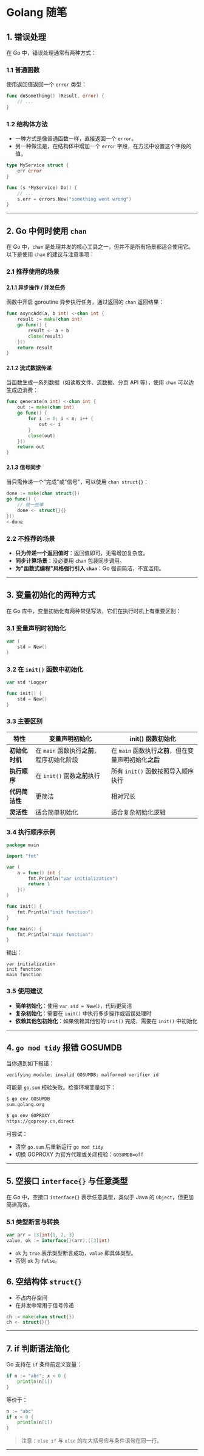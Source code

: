 # Golang 随笔

## 1. 错误处理

在 Go 中，错误处理通常有两种方式：

### 1.1 普通函数

使用返回值返回一个 `error` 类型：

```go
func doSomething() (Result, error) {
    // ...
}
```

### 1.2 结构体方法

- 一种方式是像普通函数一样，直接返回一个 `error`。
- 另一种做法是，在结构体中增加一个 `error` 字段，在方法中设置这个字段的值。

```go
type MyService struct {
    err error
}

func (s *MyService) Do() {
    // ...
    s.err = errors.New("something went wrong")
}
```

------

## 2. Go 中何时使用 `chan`

在 Go 中，`chan` 是处理并发的核心工具之一，但并不是所有场景都适合使用它。以下是使用 `chan` 的建议与注意事项：

### 2.1 推荐使用的场景

#### 2.1.1 异步操作 / 并发任务

函数中开启 goroutine 异步执行任务，通过返回的 `chan` 返回结果：

```go
func asyncAdd(a, b int) <-chan int {
    result := make(chan int)
    go func() {
        result <- a + b
        close(result)
    }()
    return result
}
```

#### 2.1.2 流式数据传递

当函数生成一系列数据（如读取文件、流数据、分页 API 等），使用 `chan` 可以边生成边消费：

```go
func generate(n int) <-chan int {
    out := make(chan int)
    go func() {
        for i := 0; i < n; i++ {
            out <- i
        }
        close(out)
    }()
    return out
}
```

#### 2.1.3 信号同步

当只需传递一个"完成"或"信号"，可以使用 `chan struct{}`：

```go
done := make(chan struct{})
go func() {
    // 做一些事
    done <- struct{}{}
}()
<-done
```

### 2.2 不推荐的场景

- **只为传递一个返回值时**：返回值即可，无需增加复杂度。
- **同步计算场景**：没必要用 `chan` 包装同步调用。
- **为"函数式编程"风格强行引入 `chan`**：Go 强调简洁，不宜滥用。

------

## 3. 变量初始化的两种方式

在 Go 库中，变量初始化有两种常见写法，它们在执行时机上有重要区别：

### 3.1 变量声明时初始化
```go
var (
    std = New()
)
```

### 3.2 在 `init()` 函数中初始化
```go
var std *Logger

func init() {
    std = New()
}
```

### 3.3 主要区别

| 特性           | 变量声明初始化                             | init() 函数初始化                                      |
| -------------- | ------------------------------------------ | ------------------------------------------------------ |
| **初始化时机** | 在 `main` 函数执行**之前**，程序初始化阶段 | 在 `main` 函数执行**之前**，但在变量声明初始化**之后** |
| **执行顺序**   | 在 `init()` 函数**之前**执行               | 所有 `init()` 函数按照导入顺序执行                     |
| **代码简洁性** | 更简洁                                     | 相对冗长                                               |
| **灵活性**     | 适合简单初始化                             | 适合复杂初始化逻辑                                     |

### 3.4 执行顺序示例

```go
package main

import "fmt"

var (
    a = func() int {
        fmt.Println("var initialization")
        return 1
    }()
)

func init() {
    fmt.Println("init function")
}

func main() {
    fmt.Println("main function")
}
```

输出：
```
var initialization
init function
main function
```

### 3.5 使用建议

- **简单初始化**：使用 `var std = New()`，代码更简洁
- **复杂初始化**：需要在 `init()` 中执行多步操作或错误处理时
- **依赖其他包初始化**：如果依赖其他包的 `init()` 完成，需要在 `init()` 中初始化

------

## 4. `go mod tidy` 报错 GOSUMDB

当你遇到如下报错：

```bash
verifying module: invalid GOSUMDB: malformed verifier id
```

可能是 `go.sum` 校验失败。检查环境变量如下：

```bash
$ go env GOSUMDB
sum.golang.org

$ go env GOPROXY
https://goproxy.cn,direct
```

可尝试：

- 清空 `go.sum` 后重新运行 `go mod tidy`
- 切换 GOPROXY 为官方代理或关闭校验：`GOSUMDB=off`

------

## 5. 空接口 `interface{}` 与任意类型

在 Go 中，空接口 `interface{}` 表示任意类型，类似于 Java 的 `Object`，但更加简洁高效。

### 5.1 类型断言与转换

```go
var arr = [3]int{1, 2, 3}
value, ok := interface{}(arr).([3]int)
```

- `ok` 为 `true` 表示类型断言成功，`value` 即具体类型。
- 否则 `ok` 为 `false`。

## 6. 空结构体 `struct{}`

- 不占内存空间
- 在并发中常用于信号传递

```go
ch := make(chan struct{})
ch <- struct{}{}
```

------

## 7. if 判断语法简化

Go 支持在 `if` 条件前定义变量：

```go
if n := "abc"; x < 0 {
    println(n[1])
}
```

等价于：

```go
n := "abc"
if x < 0 {
    println(n[1])
}
```

> 注意：`else if` 与 `else` 的左大括号应与条件语句在同一行。

------
